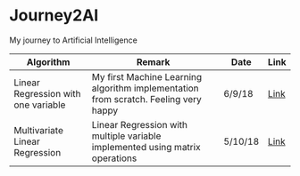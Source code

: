# Journey2AI
My journey to Artificial Intelligence 

 |Algorithm | Remark | Date | Link |
 |--- | --- | --- | --- |
|Linear Regression with one variable | My first Machine Learning algorithm implementation from scratch. Feeling very happy | 6/9/18 | [Link](https://github.com/shivam-ai/Journey2AI/blob/master/Linear%20Regression%20with%20one%20variable.ipynb)|
|Multivariate Linear Regression | Linear Regression with multiple variable implemented using matrix operations | 5/10/18 | [Link](https://github.com/shivam-ai/Journey2AI/blob/master/Multivariate%20Linear%20Regression.ipynb)|


